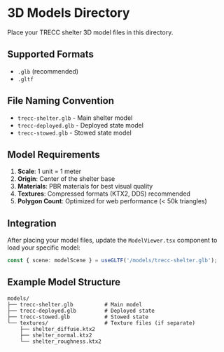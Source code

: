 # 3D Models Directory

Place your TRECC shelter 3D model files in this directory.

## Supported Formats

- `.glb` (recommended)
- `.gltf`

## File Naming Convention

- `trecc-shelter.glb` - Main shelter model
- `trecc-deployed.glb` - Deployed state model
- `trecc-stowed.glb` - Stowed state model

## Model Requirements

1. **Scale**: 1 unit = 1 meter
2. **Origin**: Center of the shelter base
3. **Materials**: PBR materials for best visual quality
4. **Textures**: Compressed formats (KTX2, DDS) recommended
5. **Polygon Count**: Optimized for web performance (< 50k triangles)

## Integration

After placing your model files, update the `ModelViewer.tsx` component to load your specific model:

```typescript
const { scene: modelScene } = useGLTF('/models/trecc-shelter.glb');
```

## Example Model Structure

```
models/
├── trecc-shelter.glb          # Main model
├── trecc-deployed.glb         # Deployed state
├── trecc-stowed.glb           # Stowed state
└── textures/                  # Texture files (if separate)
    ├── shelter_diffuse.ktx2
    ├── shelter_normal.ktx2
    └── shelter_roughness.ktx2
```
